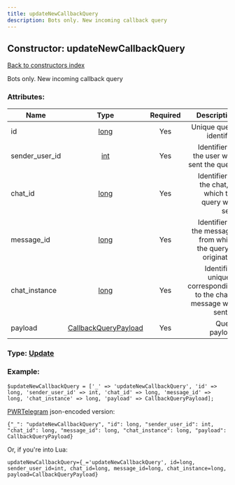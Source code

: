 ```yaml
---
title: updateNewCallbackQuery
description: Bots only. New incoming callback query
---
```

## Constructor: updateNewCallbackQuery  
[Back to constructors index](index.md)



Bots only. New incoming callback query

### Attributes:

| Name     |    Type       | Required | Description |
|----------|:-------------:|:--------:|------------:|
|id|[long](../types/long.md) | Yes|Unique query identifier|
|sender\_user\_id|[int](../types/int.md) | Yes|Identifier of the user who sent the query|
|chat\_id|[long](../types/long.md) | Yes|Identifier of the chat, in which the query was sent|
|message\_id|[long](../types/long.md) | Yes|Identifier of the message, from which the query is originated|
|chat\_instance|[long](../types/long.md) | Yes|Identifier, uniquely corresponding to the chat a message was sent to|
|payload|[CallbackQueryPayload](../types/CallbackQueryPayload.md) | Yes|Query payload|



### Type: [Update](../types/Update.md)


### Example:

```
$updateNewCallbackQuery = ['_' => 'updateNewCallbackQuery', 'id' => long, 'sender_user_id' => int, 'chat_id' => long, 'message_id' => long, 'chat_instance' => long, 'payload' => CallbackQueryPayload];
```  

[PWRTelegram](https://pwrtelegram.xyz) json-encoded version:

```
{"_": "updateNewCallbackQuery", "id": long, "sender_user_id": int, "chat_id": long, "message_id": long, "chat_instance": long, "payload": CallbackQueryPayload}
```


Or, if you're into Lua:  


```
updateNewCallbackQuery={_='updateNewCallbackQuery', id=long, sender_user_id=int, chat_id=long, message_id=long, chat_instance=long, payload=CallbackQueryPayload}

```


